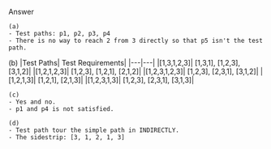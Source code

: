Answer
```
(a)
- Test paths: p1, p2, p3, p4
- There is no way to reach 2 from 3 directly so that p5 isn't the test path.
```
(b)
|Test Paths|	Test Requirements|
|---|---|
|[1,3,1,2,3]|	[1,3,1], [1,2,3], [3,1,2]|
|[1,2,1,2,3]|	[1,2,3], [1,2,1], [2,1,2]|
|[1,2,3,1,2,3]|	[1,2,3], [2,3,1], [3,1,2]|
|[1,2,1,3]|     [1,2,1], [2,1,3]|
|[1,2,3,1,3]|	[1,2,3], [2,3,1], [3,1,3]|

```
(c)
- Yes and no.
- p1 and p4 is not satisfied.

(d)
- Test path tour the simple path in INDIRECTLY.
- The sidestrip: [3, 1, 2, 1, 3]
```